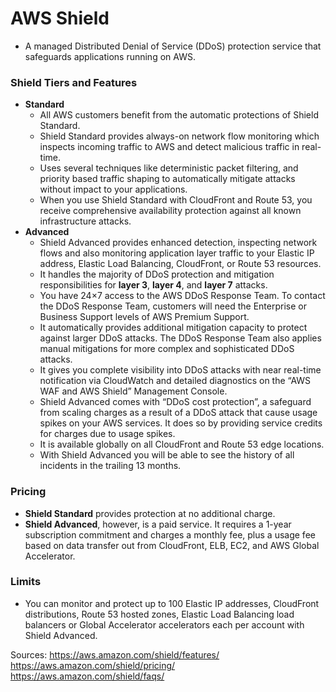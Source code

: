 # AWS Shield

- A managed Distributed Denial of Service (DDoS) protection service that safeguards applications running on AWS.

### **Shield Tiers and Features**

- **Standard**
  - All AWS customers benefit from the automatic protections of Shield Standard.
  - Shield Standard provides always-on network flow monitoring which inspects  incoming traffic to AWS and detect malicious traffic in real-time.
  - Uses several techniques like deterministic packet filtering, and priority  based traffic shaping to automatically mitigate attacks without impact  to your applications. 
  - When you use Shield Standard with CloudFront and Route 53, you receive  comprehensive availability protection against all known infrastructure  attacks.
- **Advanced**
  - Shield Advanced provides enhanced detection, inspecting network flows and also monitoring application layer traffic to your Elastic IP address,  Elastic Load Balancing, CloudFront, or Route 53 resources. 
  - It handles the majority of DDoS protection and mitigation responsibilities for **layer 3**, **layer 4**, and **layer 7** attacks.
  - You have 24×7 access to the AWS DDoS Response Team. To contact the DDoS  Response Team, customers will need the Enterprise or Business Support  levels of AWS Premium Support.
  - It automatically provides additional mitigation capacity to protect  against larger DDoS attacks. The DDoS Response Team also applies manual  mitigations for more complex and sophisticated DDoS attacks.
  - It gives you complete visibility into DDoS attacks with near real-time  notification via CloudWatch and detailed diagnostics on the “AWS WAF and AWS Shield” Management Console.
  - Shield Advanced comes with “DDoS cost protection”, a safeguard from scaling  charges as a result of a DDoS attack that cause usage spikes on your AWS services. It does so by providing service credits for charges due to  usage spikes.
  - It is available globally on all CloudFront and Route 53 edge locations. 
  - With Shield Advanced you will be able to see the history of all incidents in the trailing 13 months.

### **Pricing**

- **Shield Standard** provides protection at no additional charge.
- **Shield Advanced**, however, is a paid service. It requires a 1-year subscription  commitment and charges a monthly fee, plus a usage fee based on data  transfer out from CloudFront, ELB, EC2, and AWS Global Accelerator.

### **Limits**

- You can monitor and protect up to 100 Elastic IP addresses, CloudFront  distributions, Route 53 hosted zones, Elastic Load Balancing load  balancers or Global Accelerator accelerators each per account with  Shield Advanced.

Sources:
 https://aws.amazon.com/shield/features/
 https://aws.amazon.com/shield/pricing/
 https://aws.amazon.com/shield/faqs/